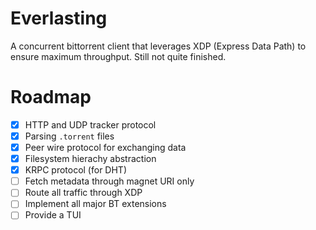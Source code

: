 # Everlasting
A concurrent bittorrent client that leverages XDP (Express Data Path) to ensure maximum throughput. Still not quite finished.

# Roadmap
- [X] HTTP and UDP tracker protocol
- [X] Parsing `.torrent` files
- [X] Peer wire protocol for exchanging data
- [X] Filesystem hierachy abstraction
- [X] KRPC protocol (for DHT)
- [ ] Fetch metadata through magnet URI only
- [ ] Route all traffic through XDP
- [ ] Implement all major BT extensions
- [ ] Provide a TUI
